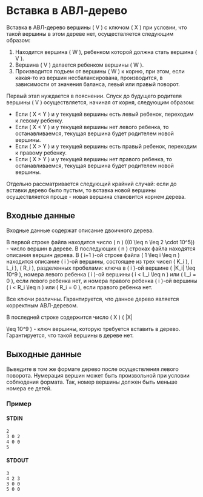 # Вставка в АВЛ-дерево

Вставка в АВЛ-дерево вершины \( V \) с ключом \( X \) при условии, что такой вершины в этом дереве нет, осуществляется следующим образом:

1. Находится вершина \( W \), ребенком которой должна стать вершина \( V \).
2. Вершина \( V \) делается ребенком вершины \( W \).
3. Производится подъем от вершины \( W \) к корню, при этом, если какая-то из вершин несбалансирована, производится, в зависимости от значения баланса, левый или правый поворот.

Первый этап нуждается в пояснении. Спуск до будущего родителя вершины \( V \) осуществляется, начиная от корня, следующим образом:

- Если \( X < Y \) и у текущей вершины есть левый ребенок, переходим к левому ребенку.
- Если \( X < Y \) и у текущей вершины нет левого ребенка, то останавливаемся, текущая вершина будет родителем новой вершины.
- Если \( X > Y \) и у текущей вершины есть правый ребенок, переходим к правому ребенку.
- Если \( X > Y \) и у текущей вершины нет правого ребенка, то останавливаемся, текущая вершина будет родителем новой вершины.

Отдельно рассматривается следующий крайний случай: если до вставки дерево было пустым, то вставка новой вершины осуществляется проще - новая вершина становится корнем дерева.

## Входные данные

Входные данные содержат описание двоичного дерева.

В первой строке файла находится число \( n \) \((0 \leq n \leq 2 \cdot 10^5)\) - число вершин в дереве. В последующих \( n \) строках файла находятся описания вершин дерева. В \( i+1 \)-ой строке файла \( 1 \leq i \leq n \) находится описание \( i \)-ой вершины, состоящее из трех чисел \( K_i \), \( L_i \), \( R_i \), разделенных пробелами: ключа в \( i \)-ой вершине \( |K_i| \leq 10^9 \), номера левого ребенка \( i \)-ой вершины \( i < L_i \leq n \) или \( L_i = 0 \), если левого ребенка нет, и номера правого ребенка \( i \)-ой вершины \( i < R_i \leq n \) или \( R_i = 0 \), если правого ребенка нет.

Все ключи различны. Гарантируется, что данное дерево является корректным АВЛ-деревом.

В последней строке содержится число \( X \) \( |X|

\leq 10^9 \) - ключ вершины, которую требуется вставить в дерево. Гарантируется, что такой вершины в дереве нет.

## Выходные данные

Выведите в том же формате дерево после осуществления левого поворота. Нумерация вершин может быть произвольной при условии соблюдения формата. Так, номер вершины должен быть меньше номера ее детей.

### Пример

#### STDIN
```
2
3 0 2
4 0 0
5
```

#### STDOUT
```
3
4 2 3
3 0 0
5 0 0
```